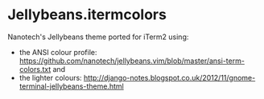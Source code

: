 # Jellybeans.itermcolors
Nanotech's Jellybeans theme ported for iTerm2 using:
+ the ANSI colour profile: https://github.com/nanotech/jellybeans.vim/blob/master/ansi-term-colors.txt
and
+ the lighter colours: http://django-notes.blogspot.co.uk/2012/11/gnome-terminal-jellybeans-theme.html
